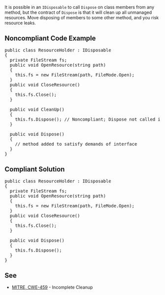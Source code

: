 It is possible in an `IDisposable` to call `Dispose` on class members from any method, but the contract of
`Dispose` is that it will clean up all unmanaged resources. Move disposing of members to some other method, and you risk resource
leaks.

## Noncompliant Code Example

<pre>
public class ResourceHolder : IDisposable
{
  private FileStream fs;
  public void OpenResource(string path)
  {
    this.fs = new FileStream(path, FileMode.Open);
  }
  public void CloseResource()
  {
    this.fs.Close();
  }

  public void CleanUp()
  {
    this.fs.Dispose(); // Noncompliant; Dispose not called in class' Dispose method
  }

  public void Dispose()
  {
    // method added to satisfy demands of interface
  }
}
</pre>

## Compliant Solution

<pre>
public class ResourceHolder : IDisposable
{
  private FileStream fs;
  public void OpenResource(string path)
  {
    this.fs = new FileStream(path, FileMode.Open);
  }
  public void CloseResource()
  {
    this.fs.Close();
  }

  public void Dispose()
  {
    this.fs.Dispose();
  }
}
</pre>

## See

*   [MITRE, CWE-459](http://cwe.mitre.org/data/definitions/459.html) - Incomplete Cleanup